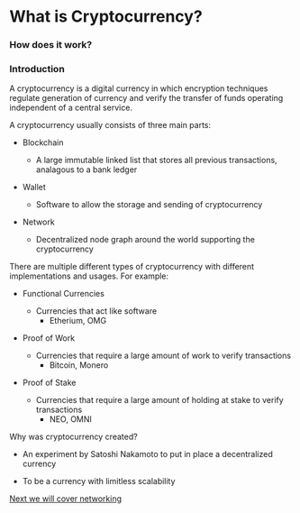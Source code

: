 # What is Cryptocurrency?
### How does it work?

### Introduction

A cryptocurrency is a digital currency in which encryption techniques regulate generation of currency and verify the transfer of funds operating independent of a central service. 

A cryptocurrency usually consists of three main parts:

  - Blockchain
    - A large immutable linked list that stores all previous transactions, analagous to a bank ledger
  
  - Wallet
    - Software to allow the storage and sending of cryptocurrency
  
  - Network
    - Decentralized node graph around the world supporting the cryptocurrency
  
There are multiple different types of cryptocurrency with different implementations and usages. For example:

  - Functional Currencies
    - Currencies that act like software
      - Etherium, OMG
      
  - Proof of Work
    - Currencies that require a large amount of work to verify transactions
      - Bitcoin, Monero
      
  - Proof of Stake
    - Currencies that require a large amount of holding at stake to verify transactions
      - NEO, OMNI

Why was cryptocurrency created?

  - An experiment by Satoshi Nakamoto to put in place a decentralized currency
  
  - To be a currency with limitless scalability
  
[Next we will cover networking](https://github.com/Dadadah/CryptoNotes/blob/master/Network.md)
